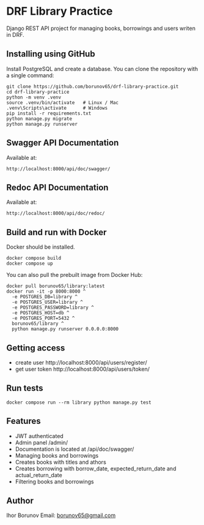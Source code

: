 # DRF Library Practice

Django REST API project for managing books, borrowings and users writen in DRF.

## Installing using GitHub

Install PostgreSQL and create a database.
You can clone the repository with a single command:

```shell
git clone https://github.com/borunov65/drf-library-practice.git
cd drf-library-practice
python -m venv .venv
source .venv/bin/activate   # Linux / Mac
.venv\Scripts\activate      # Windows
pip install -r requirements.txt
python manage.py migrate
python manage.py runserver
```

## Swagger API Documentation
Available at:

```shell
http://localhost:8000/api/doc/swagger/
```


## Redoc API Documentation
Available at:

```shell
http://localhost:8000/api/doc/redoc/
```

## Build and run with Docker

Docker should be installed.

```shell
docker compose build
docker compose up
```

You can also pull the prebuilt image from Docker Hub:

```shell
docker pull borunov65/library:latest
docker run -it -p 8000:8000 ^
  -e POSTGRES_DB=library ^
  -e POSTGRES_USER=library ^
  -e POSTGRES_PASSWORD=library ^
  -e POSTGRES_HOST=db ^
  -e POSTGRES_PORT=5432 ^
  borunov65/library ^
  python manage.py runserver 0.0.0.0:8000
```

## Getting access

* create user  http://localhost:8000/api/users/register/
* get user token  http://localhost:8000/api/users/token/


## Run tests

```shell
docker compose run --rm library python manage.py test
```

## Features

* JWT authenticated
* Admin panel /admin/
* Documentation is located at /api/doc/swagger/
* Managing books and borrowings
* Creates books with titles and athors
* Creates borrowing with borrow_date, expected_return_date and actual_return_date
* Filtering books and borrowings

## Author

Ihor Borunov
Email: borunov65@gmail.com
